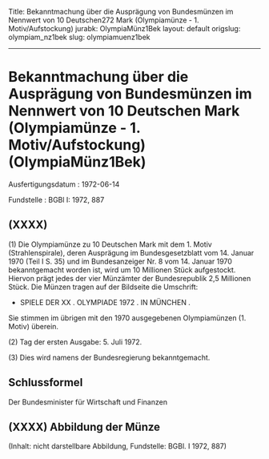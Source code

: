 Title: Bekanntmachung über die Ausprägung von Bundesmünzen im Nennwert von 10 Deutschen272
  Mark (Olympiamünze - 1. Motiv/Aufstockung)
jurabk: OlympiaMünz1Bek
layout: default
origslug: olympiam_nz1bek
slug: olympiamuenz1bek

---

# Bekanntmachung über die Ausprägung von Bundesmünzen im Nennwert von 10 Deutschen Mark (Olympiamünze - 1. Motiv/Aufstockung) (OlympiaMünz1Bek)

Ausfertigungsdatum
:   1972-06-14

Fundstelle
:   BGBl I: 1972, 887



## (XXXX)

(1) Die Olympiamünze zu 10 Deutschen Mark mit dem 1. Motiv
(Strahlenspirale), deren Ausprägung im Bundesgesetzblatt vom 14.
Januar 1970 (Teil I S. 35) und im Bundesanzeiger Nr. 8 vom 14. Januar
1970 bekanntgemacht worden ist, wird um 10 Millionen Stück
aufgestockt. Hiervon prägt jedes der vier Münzämter der Bundesrepublik
2,5 Millionen Stück. Die Münzen tragen auf der Bildseite die
Umschrift:

*   SPIELE DER XX
    . OLYMPIADE 1972 . IN MÜNCHEN .



Sie stimmen im übrigen mit den 1970 ausgegebenen Olympiamünzen (1.
Motiv) überein.

(2) Tag der ersten Ausgabe: 5. Juli 1972.

(3) Dies wird namens der Bundesregierung bekanntgemacht.


## Schlussformel

Der Bundesminister für Wirtschaft und Finanzen


## (XXXX) Abbildung der Münze

(Inhalt: nicht darstellbare Abbildung,
Fundstelle: BGBl. I 1972, 887)

